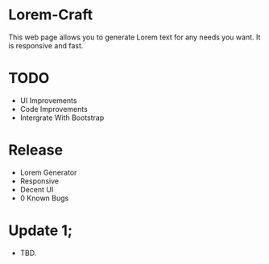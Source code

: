 # Lorem-Craft
This web page allows you to generate Lorem text for any needs you want. It is responsive and fast.

# TODO
- UI Improvements
- Code Improvements
- Intergrate With Bootstrap

# Release
- Lorem Generator
- Responsive
- Decent UI
- 0 Known Bugs

# Update 1;
- TBD.
